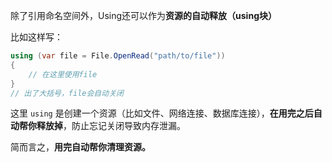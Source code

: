 除了引用命名空间外，Using还可以作为**资源的自动释放（using块）**  

比如这样写：
```cs
using (var file = File.OpenRead("path/to/file"))
{
    // 在这里使用file
}
// 出了大括号，file会自动关闭
```

这里 `using` 是创建一个资源（比如文件、网络连接、数据库连接），**在用完之后自动帮你释放掉**，防止忘记关闭导致内存泄漏。

简而言之，**用完自动帮你清理资源。**